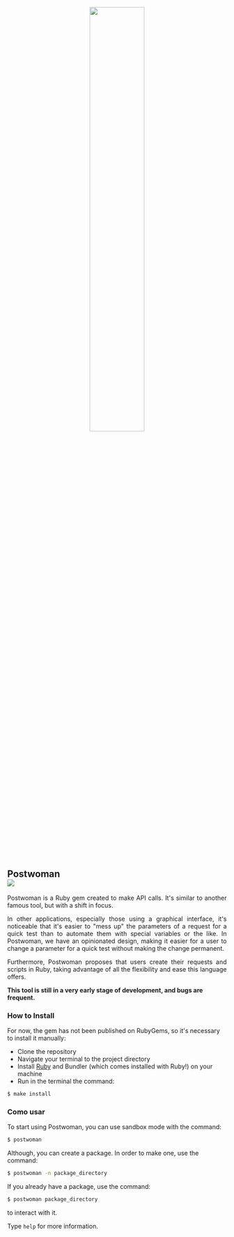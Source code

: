 
<p align="center">
  <img src="https://github.com/postwoman-team/postwoman/assets/66630725/a01dcbf1-9974-48af-9734-2d8d9a5ce695" width="50%" height="50%">
</p>

<h2>
  Postwoman
  <br>
  <a href="README.md">
    <img src="https://img.shields.io/badge/Português-blue">
  </a>
</h2>

<p align="justify">
Postwoman is a Ruby gem created to make API calls. It's similar to another famous tool, but with a shift in focus.
</p>

<p align="justify">
In other applications, especially those using a graphical interface, it's noticeable that it's easier to "mess up" the parameters of a request for a quick test than to automate them with special variables or the like. In Postwoman, we have an opinionated design, making it easier for a user to change a parameter for a quick test without making the change permanent.
</p>

<p align="justify">
Furthermore, Postwoman proposes that users create their requests and scripts in Ruby, taking advantage of all the flexibility and ease this language offers.
</p>

**This tool is still in a very early stage of development, and bugs are frequent.**

### How to Install
For now, the gem has not been published on RubyGems, so it's necessary to install it manually:

- Clone the repository
- Navigate your terminal to the project directory
- Install [Ruby](https://www.ruby-lang.org/en/documentation/installation/) and Bundler (which comes installed with Ruby!) on your machine
- Run in the terminal the command:

```bash
$ make install
```

### Como usar
To start using Postwoman, you can use sandbox mode with the command:

```bash
$ postwoman
```

Although, you can create a package. In order to make one, use the command:

```bash
$ postwoman -n package_directory
```

If you already have a package, use the command:
```bash
$ postwoman package_directory
```
to interact with it.

Type `help` for more information.
